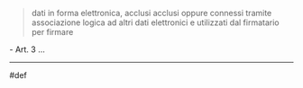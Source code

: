 >dati in forma elettronica, acclusi acclusi oppure connessi tramite associazione logica ad altri dati elettronici e utilizzati dal firmatario per firmare

\- Art. 3 ...
___
#def 